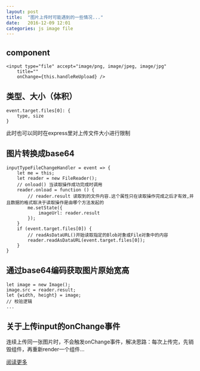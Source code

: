 ```yaml
---
layout: post
title:  "图片上传时可能遇到的一些情况..."
date:   2016-12-09 12:01
categories: js image file
---
```


## component

    <input type="file" accept="image/png, image/jpeg, image/jpg"
        title=""
        onChange={this.handleReUpload} />

## 类型、大小（体积）

    event.target.files[0]: {
    	type, size
    }

此时也可以同时在express里对上传文件大小进行限制


## 图片转换成base64<!--more-->

    inputTypeFileChangeHandler = event => {
        let me = this;
        let reader = new FileReader();
        // onload() 当读取操作成功完成时调用
        reader.onload = function () {
            // reader.result 读取到的文件内容.这个属性只在读取操作完成之后才有效,并且数据的格式取决于读取操作是由哪个方法发起的
            me.setState({
                imageUrl: reader.result
            });
        }
        if (event.target.files[0]) {
            // readAsDataURL()开始读取指定的Blob对象或File对象中的内容
            reader.readAsDataURL(event.target.files[0]);
        }
    }

## 通过base64编码获取图片原始宽高

    let image = new Image();
    image.src = reader.result;
    let {width, height} = image;
    // 校验逻辑
    ...

## 关于上传input的onChange事件

连续上传同一张图片时，不会触发onChange事件，解决思路：每次上传完，先销毁组件，再重新render一个组件...

[阅读更多](https://developer.mozilla.org/zh-CN/docs/Web/API/FileReader)
